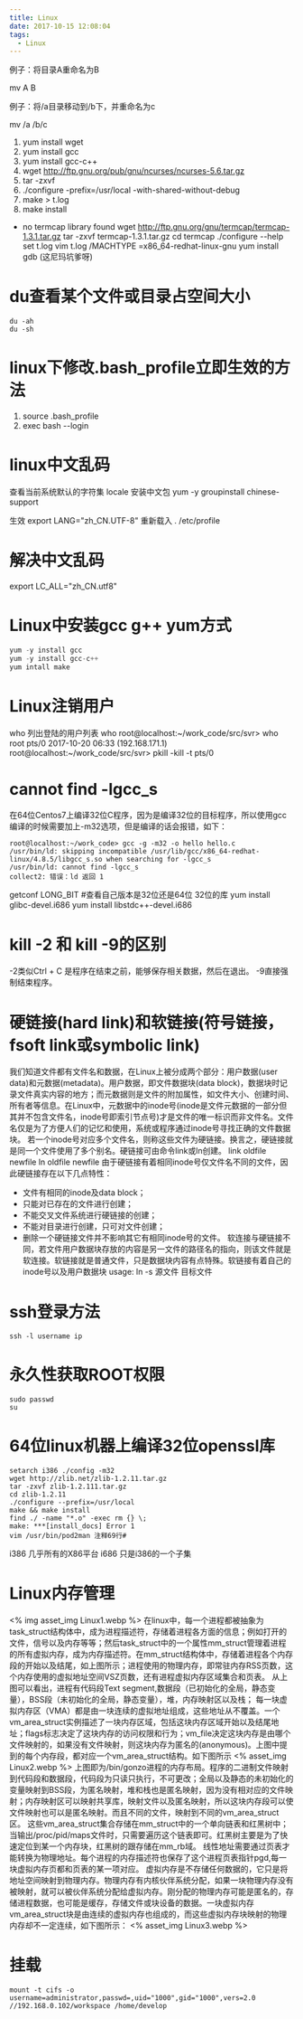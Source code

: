 ```yaml
---
title: Linux
date: 2017-10-15 12:08:04
tags:
  - Linux
---
```

例子：将目录A重命名为B

mv A B

例子：将/a目录移动到/b下，并重命名为c

mv /a /b/c

1. yum install wget
2. yum install gcc
3. yum install gcc-c++
4. wget http://ftp.gnu.org/pub/gnu/ncurses/ncurses-5.6.tar.gz
5. tar -zxvf 
6. ./configure -prefix=/usr/local -with-shared-without-debug
7. make > t.log
8. make install

- no termcap library found
wget http://ftp.gnu.org/gnu/termcap/termcap-1.3.1.tar.gz
tar -zxvf termcap-1.3.1.tar.gz
cd termcap
./configure --help
set t.log
vim t.log
/MACHTYPE
=x86_64-redhat-linux-gnu
yum install gdb (这尼玛坑爹呀)

# du查看某个文件或目录占空间大小
	du -ah
	du -sh
# linux下修改.bash_profile立即生效的方法
1. source .bash_profile
2. exec bash --login

# linux中文乱码
查看当前系统默认的字符集
locale
安装中文包
yum -y groupinstall chinese-support

生效
export LANG="zh_CN.UTF-8"
重新载入
. /etc/profile
# 解决中文乱码
export LC_ALL="zh_CN.utf8"
# Linux中安装gcc g++ yum方式
```javascript
yum -y install gcc
yum -y install gcc-c++
yum intall make
```
# Linux注销用户
who 列出登陆的用户列表
 who
root@localhost:~/work_code/src/svr> who
root     pts/0        2017-10-20 06:33 (192.168.171.1)
root@localhost:~/work_code/src/svr> pkill -kill -t pts/0
# cannot find -lgcc_s
在64位Centos7上编译32位C程序，因为是编译32位的目标程序，所以使用gcc编译的时候需要加上-m32选项，但是编译的话会报错，如下：
```
root@localhost:~/work_code> gcc -g -m32 -o hello hello.c
/usr/bin/ld: skipping incompatible /usr/lib/gcc/x86_64-redhat-linux/4.8.5/libgcc_s.so when searching for -lgcc_s
/usr/bin/ld: cannot find -lgcc_s
collect2: 错误：ld 返回 1
```
getconf LONG_BIT #查看自己版本是32位还是64位
32位的库
yum install glibc-devel.i686
yum install libstdc++-devel.i686
# kill -2 和 kill -9的区别
-2类似Ctrl + C 是程序在结束之前，能够保存相关数据，然后在退出。
-9直接强制结束程序。

# 硬链接(hard link)和软链接(符号链接，fsoft link或symbolic link)
我们知道文件都有文件名和数据，在Linux上被分成两个部分：用户数据(user data)和元数据(metadata)。用户数据，即文件数据块(data block)，数据块时记录文件真实内容的地方；而元数据则是文件的附加属性，如文件大小、创建时间、所有者等信息。在Linux中，元数据中的inode号(inode是文件元数据的一部分但其并不包含文件名，inode号即索引节点号)才是文件的唯一标识而非文件名。文件名仅是为了方便人们的记忆和使用，系统或程序通过inode号寻找正确的文件数据块。
若一个inode号对应多个文件名，则称这些文件为硬链接。换言之，硬链接就是同一个文件使用了多个别名。硬链接可由命令link或ln创建。
	link oldfile newfile
	ln oldfile newfile
由于硬链接有着相同inode号仅文件名不同的文件，因此硬链接存在以下几点特性：
- 文件有相同的inode及data block；
- 只能对已存在的文件进行创建；
- 不能交叉文件系统进行硬链接的创建；
- 不能对目录进行创建，只可对文件创建；
- 删除一个硬链接文件并不影响其它有相同inode号的文件。
软连接与硬链接不同，若文件用户数据块存放的内容是另一文件的路径名的指向，则该文件就是软连接。软链接就是普通文件，只是数据块内容有点特殊。软链接有着自己的inode号以及用户数据块
usage: ln -s 源文件 目标文件

# ssh登录方法
    ssh -l username ip
# 永久性获取ROOT权限
    sudo passwd
    su

# 64位linux机器上编译32位openssl库
    setarch i386 ./config -m32
    wget http://zlib.net/zlib-1.2.11.tar.gz
    tar -zxvf zlib-1.2.111.tar.gz
    cd zlib-1.2.11
    ./configure --prefix=/usr/local
    make && make install
	find ./ -name "*.o" -exec rm {} \;
	make: ***[install_docs] Error 1
	vim /usr/bin/pod2man 注释69行#

i386 几乎所有的X86平台
i686 只是i386的一个子集

# Linux内存管理
<% img asset_img Linux1.webp %>
在linux中，每一个进程都被抽象为task_struct结构体中，成为进程描述符，存储着进程各方面的信息；例如打开的文件，信号以及内存等等；然后task_struct中的一个属性mm_struct管理着进程的所有虚拟内存，成为内存描述符。在mm_struct结构体中，存储着进程各个内存段的开始以及结尾，如上图所示；进程使用的物理内存，即常驻内存RSS页数，这个内存使用的虚拟地址空间VSZ页数，还有进程虚拟内存区域集合和页表。
从上图可以看出，进程有代码段Text segment,数据段（已初始化的全局，静态变量），BSS段（未初始化的全局，静态变量），堆，内存映射区以及栈；
每一块虚拟内存区（VMA）都是由一块连续的虚拟地址组成，这些地址从不覆盖。一个vm_area_struct实例描述了一块内存区域，包括这块内存区域开始以及结尾地址；flags标志决定了这块内存的访问权限和行为；vm_file决定这块内存是由哪个文件映射的，如果没有文件映射，则这块内存为匿名的(anonymous)。上图中提到的每个内存段，都对应一个vm_area_struct结构。如下图所示
<% asset_img Linux2.webp %>
上图即为/bin/gonzo进程的内存布局。程序的二进制文件映射到代码段和数据段，代码段为只读只执行，不可更改；全局以及静态的未初始化的变量映射到BSS段，为匿名映射，堆和栈也是匿名映射，因为没有相对应的文件映射；内存映射区可以映射共享库，映射文件以及匿名映射，所以这块内存段可以使文件映射也可以是匿名映射。而且不同的文件，映射到不同的vm_area_struct区。
这些vm_area_struct集合存储在mm_struct中的一个单向链表和红黑树中；当输出/proc/pid/maps文件时，只需要遍历这个链表即可。红黑树主要是为了快速定位到某一个内存块，红黑树的跟存储在mm_rb域。
线性地址需要通过页表才能转换为物理地址。每个进程的内存描述符也保存了这个进程页表指针pgd,每一块虚拟内存页都和页表的某一项对应。
虚拟内存是不存储任何数据的，它只是将地址空间映射到物理内存。物理内存有内核伙伴系统分配，如果一块物理内存没有被映射，就可以被伙伴系统分配给虚拟内存。刚分配的物理内存可能是匿名的，存储进程数据，也可能是缓存，存储文件或块设备的数据。一块虚拟内存vm_area_struct块是由连续的虚拟内存也组成的，而这些虚拟内存块映射的物理内存却不一定连续，如下图所示：
<% asset_img Linux3.webp  %>

# 挂载
`mount -t cifs -o username=administrator,passwd=,uid="1000",gid="1000",vers=2.0 //192.168.0.102/workspace /home/develop`